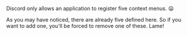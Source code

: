 Discord only allows an application to register five context menus. :frowning:

As you may have noticed, there are already five defined here. So if you want to add one, you'll be forced to remove one of these. Lame!